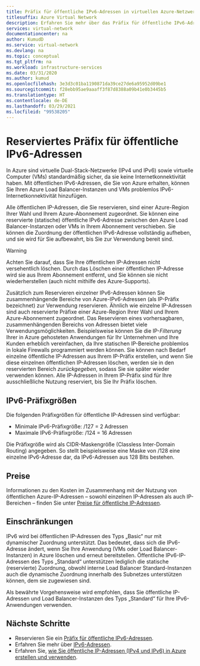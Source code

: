 ```yaml
---
title: Präfix für öffentliche IPv6-Adressen in virtuellen Azure-Netzwerken
titlesuffix: Azure Virtual Network
description: Erfahren Sie mehr über das Präfix für öffentliche IPv6-Adressen in virtuellen Azure-Netzwerken.
services: virtual-network
documentationcenter: na
author: KumudD
ms.service: virtual-network
ms.devlang: na
ms.topic: conceptual
ms.tgt_pltfrm: na
ms.workload: infrastructure-services
ms.date: 03/31/2020
ms.author: kumud
ms.openlocfilehash: 3e3d3c01ba1190871da39ce27de6a95952d09be1
ms.sourcegitcommit: f28ebb95ae9aaaff3f87d8388a09b41e0b3445b5
ms.translationtype: HT
ms.contentlocale: de-DE
ms.lasthandoff: 03/29/2021
ms.locfileid: "99538205"
---
```

# <a name="reserved-public-ipv6-address-prefix"></a>Reserviertes Präfix für öffentliche IPv6-Adressen

In Azure sind virtuelle Dual-Stack-Netzwerke (IPv4 und IPv6) sowie virtuelle Computer (VMs) standardmäßig sicher, da sie keine Internetkonnektivität haben. Mit öffentlichen IPv6-Adressen, die Sie von Azure erhalten, können Sie Ihren Azure Load Balancer-Instanzen und VMs problemlos IPv6-Internetkonnektivität hinzufügen.

Alle öffentlichen IP-Adressen, die Sie reservieren, sind einer Azure-Region Ihrer Wahl und Ihrem Azure-Abonnement zugeordnet. Sie können eine reservierte (statische) öffentliche IPv6-Adresse zwischen den Azure Load Balancer-Instanzen oder VMs in Ihrem Abonnement verschieben. Sie können die Zuordnung der öffentlichen IPv6-Adresse vollständig aufheben, und sie wird für Sie aufbewahrt, bis Sie zur Verwendung bereit sind.

> [!WARNING]
> Achten Sie darauf, dass Sie Ihre öffentlichen IP-Adressen nicht versehentlich löschen. Durch das Löschen einer öffentlichen IP-Adresse wird sie aus Ihrem Abonnement entfernt, und Sie können sie nicht wiederherstellen (auch nicht mithilfe des Azure-Supports).

Zusätzlich zum Reservieren einzelner IPv6-Adressen können Sie zusammenhängende Bereiche von Azure-IPv6-Adressen (als IP-Präfix bezeichnet) zur Verwendung reservieren.  Ähnlich wie einzelne IP-Adressen sind auch reservierte Präfixe einer Azure-Region Ihrer Wahl und Ihrem Azure-Abonnement zugeordnet. Das Reservieren eines vorhersagbaren, zusammenhängenden Bereichs von Adressen bietet viele Verwendungsmöglichkeiten. Beispielsweise können Sie die IP-*Filterung* Ihrer in Azure gehosteten Anwendungen für Ihr Unternehmen und Ihre Kunden erheblich vereinfachen, da Ihre statischen IP-Bereiche problemlos in lokale Firewalls programmiert werden können.  Sie können nach Bedarf einzelne öffentliche IP-Adressen aus Ihrem IP-Präfix erstellen, und wenn Sie diese einzelnen öffentlichen IP-Adressen löschen, werden sie in den reservierten Bereich *zurückgegeben*, sodass Sie sie später wieder verwenden können. Alle IP-Adressen in Ihrem IP-Präfix sind für Ihre ausschließliche Nutzung reserviert, bis Sie Ihr Präfix löschen.



## <a name="ipv6-prefix-sizes"></a>IPv6-Präfixgrößen
Die folgenden Präfixgrößen für öffentliche IP-Adressen sind verfügbar:

-  Minimale IPv6-Präfixgröße: /127 = 2 Adressen
-  Maximale IPv6-Präfixgröße: /124 = 16 Adressen

Die Präfixgröße wird als CIDR-Maskengröße (Classless Inter-Domain Routing) angegeben. So stellt beispielsweise eine Maske von /128 eine einzelne IPv6-Adresse dar, da IPv6-Adressen aus 128 Bits bestehen.

## <a name="pricing"></a>Preise
 
Informationen zu den Kosten im Zusammenhang mit der Nutzung von öffentlichen Azure-IP-Adressen – sowohl einzelnen IP-Adressen als auch IP-Bereichen – finden Sie unter [Preise für öffentliche IP-Adressen](https://azure.microsoft.com/pricing/details/ip-addresses/).

## <a name="limitations"></a>Einschränkungen
IPv6 wird bei öffentlichen IP-Adressen des Typs „Basic“ nur mit dynamischer Zuordnung unterstützt. Das bedeutet, dass sich die IPv6-Adresse ändert, wenn Sie Ihre Anwendung (VMs oder Load Balancer-Instanzen) in Azure löschen und erneut bereitstellen. Öffentliche IPv6-IP-Adressen des Typs „Standard“ unterstützen lediglich die statische (reservierte) Zuordnung, obwohl interne Load Balancer Standard-Instanzen auch die dynamische Zuordnung innerhalb des Subnetzes unterstützen können, dem sie zugewiesen sind.  

Als bewährte Vorgehensweise wird empfohlen, dass Sie öffentliche IP-Adressen und Load Balancer-Instanzen des Typs „Standard“ für Ihre IPv6-Anwendungen verwenden.

## <a name="next-steps"></a>Nächste Schritte
- Reservieren Sie ein [Präfix für öffentliche IPv6-Adressen](ipv6-reserve-public-ip-address-prefix.md).
- Erfahren Sie mehr über [IPv6-Adressen](ipv6-overview.md).
- Erfahren Sie, [wie Sie öffentliche IP-Adressen (IPv4 und IPv6) in Azure erstellen und verwenden](virtual-network-public-ip-address.md).
